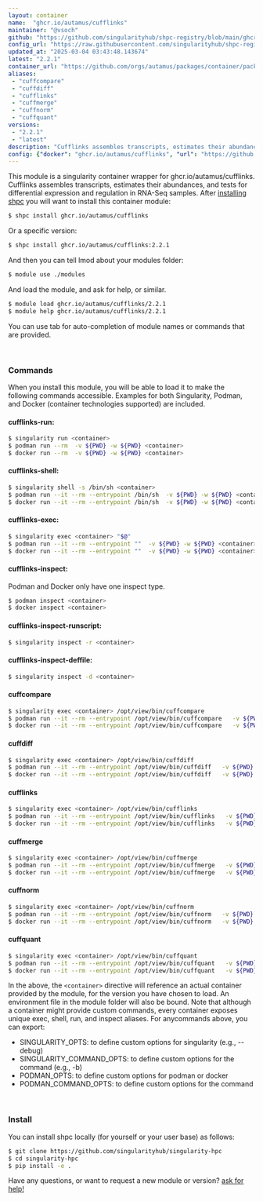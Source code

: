 ```yaml
---
layout: container
name:  "ghcr.io/autamus/cufflinks"
maintainer: "@vsoch"
github: "https://github.com/singularityhub/shpc-registry/blob/main/ghcr.io/autamus/cufflinks/container.yaml"
config_url: "https://raw.githubusercontent.com/singularityhub/shpc-registry/main/ghcr.io/autamus/cufflinks/container.yaml"
updated_at: "2025-03-04 03:43:48.143674"
latest: "2.2.1"
container_url: "https://github.com/orgs/autamus/packages/container/package/cufflinks"
aliases:
 - "cuffcompare"
 - "cuffdiff"
 - "cufflinks"
 - "cuffmerge"
 - "cuffnorm"
 - "cuffquant"
versions:
 - "2.2.1"
 - "latest"
description: "Cufflinks assembles transcripts, estimates their abundances, and tests for differential expression and regulation in RNA-Seq samples."
config: {"docker": "ghcr.io/autamus/cufflinks", "url": "https://github.com/orgs/autamus/packages/container/package/cufflinks", "maintainer": "@vsoch", "description": "Cufflinks assembles transcripts, estimates their abundances, and tests for differential expression and regulation in RNA-Seq samples.", "latest": {"2.2.1": "sha256:5a4df7976ccb081c8f8116c5a0d23975866c4947b428fbc44a63ec570dcec07f"}, "tags": {"2.2.1": "sha256:5a4df7976ccb081c8f8116c5a0d23975866c4947b428fbc44a63ec570dcec07f", "latest": "sha256:5a4df7976ccb081c8f8116c5a0d23975866c4947b428fbc44a63ec570dcec07f"}, "aliases": {"cuffcompare": "/opt/view/bin/cuffcompare", "cuffdiff": "/opt/view/bin/cuffdiff", "cufflinks": "/opt/view/bin/cufflinks", "cuffmerge": "/opt/view/bin/cuffmerge", "cuffnorm": "/opt/view/bin/cuffnorm", "cuffquant": "/opt/view/bin/cuffquant"}}
---
```


This module is a singularity container wrapper for ghcr.io/autamus/cufflinks.
Cufflinks assembles transcripts, estimates their abundances, and tests for differential expression and regulation in RNA-Seq samples.
After [installing shpc](#install) you will want to install this container module:


```bash
$ shpc install ghcr.io/autamus/cufflinks
```

Or a specific version:

```bash
$ shpc install ghcr.io/autamus/cufflinks:2.2.1
```

And then you can tell lmod about your modules folder:

```bash
$ module use ./modules
```

And load the module, and ask for help, or similar.

```bash
$ module load ghcr.io/autamus/cufflinks/2.2.1
$ module help ghcr.io/autamus/cufflinks/2.2.1
```

You can use tab for auto-completion of module names or commands that are provided.

<br>

### Commands

When you install this module, you will be able to load it to make the following commands accessible.
Examples for both Singularity, Podman, and Docker (container technologies supported) are included.

#### cufflinks-run:

```bash
$ singularity run <container>
$ podman run --rm  -v ${PWD} -w ${PWD} <container>
$ docker run --rm  -v ${PWD} -w ${PWD} <container>
```

#### cufflinks-shell:

```bash
$ singularity shell -s /bin/sh <container>
$ podman run --it --rm --entrypoint /bin/sh  -v ${PWD} -w ${PWD} <container>
$ docker run --it --rm --entrypoint /bin/sh  -v ${PWD} -w ${PWD} <container>
```

#### cufflinks-exec:

```bash
$ singularity exec <container> "$@"
$ podman run --it --rm --entrypoint ""  -v ${PWD} -w ${PWD} <container> "$@"
$ docker run --it --rm --entrypoint ""  -v ${PWD} -w ${PWD} <container> "$@"
```

#### cufflinks-inspect:

Podman and Docker only have one inspect type.

```bash
$ podman inspect <container>
$ docker inspect <container>
```

#### cufflinks-inspect-runscript:

```bash
$ singularity inspect -r <container>
```

#### cufflinks-inspect-deffile:

```bash
$ singularity inspect -d <container>
```


#### cuffcompare

```bash
$ singularity exec <container> /opt/view/bin/cuffcompare
$ podman run --it --rm --entrypoint /opt/view/bin/cuffcompare   -v ${PWD} -w ${PWD} <container> -c " $@"
$ docker run --it --rm --entrypoint /opt/view/bin/cuffcompare   -v ${PWD} -w ${PWD} <container> -c " $@"
```


#### cuffdiff

```bash
$ singularity exec <container> /opt/view/bin/cuffdiff
$ podman run --it --rm --entrypoint /opt/view/bin/cuffdiff   -v ${PWD} -w ${PWD} <container> -c " $@"
$ docker run --it --rm --entrypoint /opt/view/bin/cuffdiff   -v ${PWD} -w ${PWD} <container> -c " $@"
```


#### cufflinks

```bash
$ singularity exec <container> /opt/view/bin/cufflinks
$ podman run --it --rm --entrypoint /opt/view/bin/cufflinks   -v ${PWD} -w ${PWD} <container> -c " $@"
$ docker run --it --rm --entrypoint /opt/view/bin/cufflinks   -v ${PWD} -w ${PWD} <container> -c " $@"
```


#### cuffmerge

```bash
$ singularity exec <container> /opt/view/bin/cuffmerge
$ podman run --it --rm --entrypoint /opt/view/bin/cuffmerge   -v ${PWD} -w ${PWD} <container> -c " $@"
$ docker run --it --rm --entrypoint /opt/view/bin/cuffmerge   -v ${PWD} -w ${PWD} <container> -c " $@"
```


#### cuffnorm

```bash
$ singularity exec <container> /opt/view/bin/cuffnorm
$ podman run --it --rm --entrypoint /opt/view/bin/cuffnorm   -v ${PWD} -w ${PWD} <container> -c " $@"
$ docker run --it --rm --entrypoint /opt/view/bin/cuffnorm   -v ${PWD} -w ${PWD} <container> -c " $@"
```


#### cuffquant

```bash
$ singularity exec <container> /opt/view/bin/cuffquant
$ podman run --it --rm --entrypoint /opt/view/bin/cuffquant   -v ${PWD} -w ${PWD} <container> -c " $@"
$ docker run --it --rm --entrypoint /opt/view/bin/cuffquant   -v ${PWD} -w ${PWD} <container> -c " $@"
```



In the above, the `<container>` directive will reference an actual container provided
by the module, for the version you have chosen to load. An environment file in the
module folder will also be bound. Note that although a container
might provide custom commands, every container exposes unique exec, shell, run, and
inspect aliases. For anycommands above, you can export:

 - SINGULARITY_OPTS: to define custom options for singularity (e.g., --debug)
 - SINGULARITY_COMMAND_OPTS: to define custom options for the command (e.g., -b)
 - PODMAN_OPTS: to define custom options for podman or docker
 - PODMAN_COMMAND_OPTS: to define custom options for the command

<br>

### Install

You can install shpc locally (for yourself or your user base) as follows:

```bash
$ git clone https://github.com/singularityhub/singularity-hpc
$ cd singularity-hpc
$ pip install -e .
```

Have any questions, or want to request a new module or version? [ask for help!](https://github.com/singularityhub/singularity-hpc/issues)